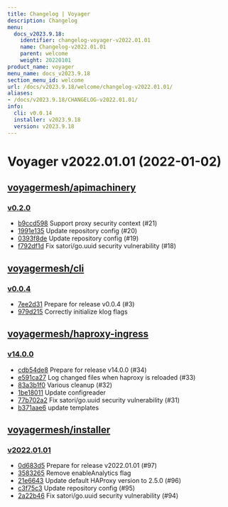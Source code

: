 ```yaml
---
title: Changelog | Voyager
description: Changelog
menu:
  docs_v2023.9.18:
    identifier: changelog-voyager-v2022.01.01
    name: Changelog-v2022.01.01
    parent: welcome
    weight: 20220101
product_name: voyager
menu_name: docs_v2023.9.18
section_menu_id: welcome
url: /docs/v2023.9.18/welcome/changelog-v2022.01.01/
aliases:
- /docs/v2023.9.18/CHANGELOG-v2022.01.01/
info:
  cli: v0.0.14
  installer: v2023.9.18
  version: v2023.9.18
---
```


# Voyager v2022.01.01 (2022-01-02)


## [voyagermesh/apimachinery](https://github.com/voyagermesh/apimachinery)

### [v0.2.0](https://github.com/voyagermesh/apimachinery/releases/tag/v0.2.0)

- [b9ccd598](https://github.com/voyagermesh/apimachinery/commit/b9ccd598) Support proxy security context (#21)
- [1991e135](https://github.com/voyagermesh/apimachinery/commit/1991e135) Update repository config (#20)
- [0393f8de](https://github.com/voyagermesh/apimachinery/commit/0393f8de) Update repository config (#19)
- [f792df1d](https://github.com/voyagermesh/apimachinery/commit/f792df1d) Fix satori/go.uuid security vulnerability (#18)



## [voyagermesh/cli](https://github.com/voyagermesh/cli)

### [v0.0.4](https://github.com/voyagermesh/cli/releases/tag/v0.0.4)

- [7ee2d31](https://github.com/voyagermesh/cli/commit/7ee2d31) Prepare for release v0.0.4 (#3)
- [979d215](https://github.com/voyagermesh/cli/commit/979d215) Correctly initialize klog flags



## [voyagermesh/haproxy-ingress](https://github.com/voyagermesh/haproxy-ingress)

### [v14.0.0](https://github.com/voyagermesh/haproxy-ingress/releases/tag/v14.0.0)

- [cdb54de8](https://github.com/voyagermesh/haproxy-ingress/commit/cdb54de8) Prepare for release v14.0.0 (#34)
- [e591ca27](https://github.com/voyagermesh/haproxy-ingress/commit/e591ca27) Log changed files when haproxy is reloaded (#33)
- [83a3b1f0](https://github.com/voyagermesh/haproxy-ingress/commit/83a3b1f0) Various cleanup (#32)
- [1be18011](https://github.com/voyagermesh/haproxy-ingress/commit/1be18011) Update configreader
- [77b702a2](https://github.com/voyagermesh/haproxy-ingress/commit/77b702a2) Fix satori/go.uuid security vulnerability (#31)
- [b371aae6](https://github.com/voyagermesh/haproxy-ingress/commit/b371aae6) update templates



## [voyagermesh/installer](https://github.com/voyagermesh/installer)

### [v2022.01.01](https://github.com/voyagermesh/installer/releases/tag/v2022.01.01)

- [0d683d5](https://github.com/voyagermesh/installer/commit/0d683d5) Prepare for release v2022.01.01 (#97)
- [3583265](https://github.com/voyagermesh/installer/commit/3583265) Remove enableAnalytics flag
- [21e6643](https://github.com/voyagermesh/installer/commit/21e6643) Update default HAProxy version to 2.5.0 (#96)
- [c3f75c3](https://github.com/voyagermesh/installer/commit/c3f75c3) Update repository config (#95)
- [2a22b46](https://github.com/voyagermesh/installer/commit/2a22b46) Fix satori/go.uuid security vulnerability (#94)





